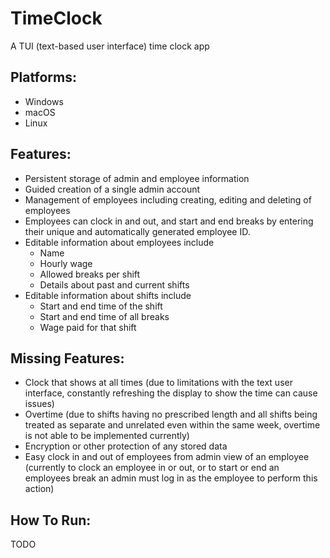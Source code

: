 # TimeClock
A TUI (text-based user interface) time clock app

Platforms:
-------------------------------------------------------------------
- Windows
- macOS
- Linux

Features:
-------------------------------------------------------------------
- Persistent storage of admin and employee information
- Guided creation of a single admin account 
- Management of employees including creating, editing and deleting of employees
- Employees can clock in and out, and start and end breaks by entering their unique and automatically generated employee ID.
- Editable information about employees include
  - Name
  - Hourly wage
  - Allowed breaks per shift
  - Details about past and current shifts
- Editable information about shifts include
  - Start and end time of the shift
  - Start and end time of all breaks
  - Wage paid for that shift 
  
Missing Features:
-------------------------------------------------------------------
  - Clock that shows at all times (due to limitations with the text user interface, constantly refreshing the display to show the time can cause issues)
  - Overtime (due to shifts having no prescribed length and all shifts being treated as separate and unrelated even within the same week, overtime is not able to be implemented currently)
  - Encryption or other protection of any stored data
  - Easy clock in and out of employees from admin view of an employee (currently to clock an employee in or out, or to start or end an employees break an admin must log in as the employee to perform this action)
  
How To Run:
-------------------------------------------------------------------
TODO
  
  

  
